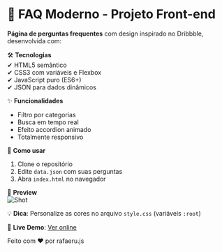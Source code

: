 # 📌 FAQ Moderno - Projeto Front-end

**Página de perguntas frequentes** com design inspirado no Dribbble, desenvolvida com:

🛠 **Tecnologias**  
✔ HTML5 semântico  
✔ CSS3 com variáveis e Flexbox  
✔ JavaScript puro (ES6+)  
✔ JSON para dados dinâmicos  

✨ **Funcionalidades**  
- Filtro por categorias  
- Busca em tempo real  
- Efeito accordion animado  
- Totalmente responsivo  

🚀 **Como usar**  
1. Clone o repositório  
2. Edite `data.json` com suas perguntas  
3. Abra `index.html` no navegador  

📸 **Preview**  
![Shot](https://imgur.com/a/JK0MR8z)  

💡 **Dica**: Personalize as cores no arquivo `style.css` (variáveis `:root`)  

🔗 **Live Demo**: [Ver online](https://faq-moderno.netlify.app)  

Feito com ❤️ por rafaeru.js  